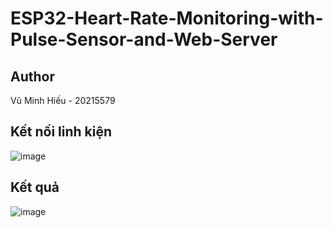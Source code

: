 # ESP32-Heart-Rate-Monitoring-with-Pulse-Sensor-and-Web-Server

## Author
Vũ Minh Hiếu - 20215579

## Kết nối linh kiện
![image](https://github.com/user-attachments/assets/0ac33ad2-03c1-4216-8e47-c62acfb6f4c7)

## Kết quả
![image](https://github.com/user-attachments/assets/c23e8924-3a42-4a18-aca9-580b6beae6ce)
